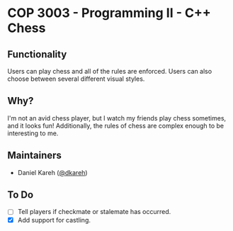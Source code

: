 # COP 3003 - Programming II - C++ Chess

## Functionality

Users can play chess and all of the rules are enforced. Users can also choose between several different visual styles.

## Why?

I'm not an avid chess player, but I watch my friends play chess sometimes, and it looks fun! Additionally, the rules of chess are complex enough to be interesting to me.

## Maintainers

- Daniel Kareh ([@dkareh](https://github.com/dkareh))

## To Do

- [ ] Tell players if checkmate or stalemate has occurred.
- [X] Add support for castling.
